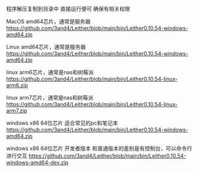程序解压复制到目录中
直接运行便可
确保有相关权限

MacOS amd64芯片，通常是服务器  
<https://github.com/3and4/Leither/blob/main/bin/Leither0.10.54-windows-amd64.zip>  

Linux amd64芯片，通常是服务器  
<https://github.com/3and4/Leither/blob/main/bin/Leither0.10.54-windows-amd64.zip>  

linux arm6芯片，通常是nas和树莓派  
<https://github.com/3and4/Leither/blob/main/bin/Leither0.10.54-linux-arm6.zip>

linux arm7芯片，通常是nas和树莓派  
<https://github.com/3and4/Leither/blob/main/bin/Leither0.10.54-linux-arm7.zip>

windows x86 64位芯片 适合常见的pc和笔记本  
<https://github.com/3and4/Leither/blob/main/bin/Leither0.10.54-windows-amd64.zip>

windows x86 64位芯片 开发者版本
和普通版本的差别是有控制台，可以命令行进行交互
<https://github.com/3and4/Leither/blob/main/bin/Leither0.10.54-windows-amd64-dev.zip>  

